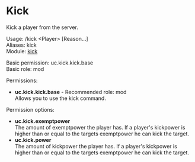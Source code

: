 Kick
====
Kick a player from the server.

Usage: /kick \<Player\> \[Reason…\]<br>
Aliases: kick<br>
Module: [kick](../modules/kick.md)<br>

Basic permission: uc.kick.kick.base<br>
Basic role: mod<br>

Permissions: <br>
* **uc.kick.kick.base** - Recommended role: mod<br>Allows you to use the kick command.

Permission options: <br>
* **uc.kick.exemptpower**<br>The amount of exemptpower the player has. If a player's kickpower is higher than or equal to the targets exemptpower he can kick the target.
* **uc.kick.power**<br>The amount of kickpower the player has. If a player's kickpower is higher than or equal to the targets exemptpower he can kick the target.
